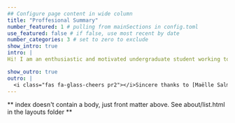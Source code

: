 ```yaml
---
## Configure page content in wide column
title: "Proffesional Summary" 
number_featured: 1 # pulling from mainSections in config.toml
use_featured: false # if false, use most recent by date
number_categories: 3 # set to zero to exclude
show_intro: true
intro: |
Hi! I am an enthusiastic and motivated undergraduate student working towards a BSc in Medical genetics and seeking a job opportunity that will allow me to apply my social and communication skills, as well as provide me with work experience. Offering strong leadership, time-management, team-working, and communication skills to deliver successful outcomes.  

show_outro: true
outro: |
  <i class="fas fa-glass-cheers pr2"></i>Sincere thanks to [Maëlle Salmon](https://masalmon.eu/) for her help naming this Hugo theme!
---
```


** index doesn't contain a body, just front matter above.
See about/list.html in the layouts folder **